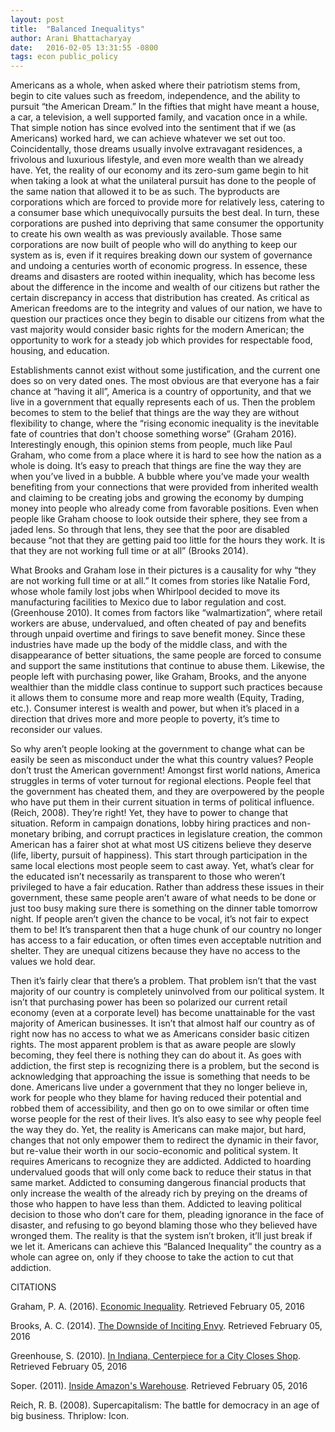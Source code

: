```yaml
---
layout: post
title:  "Balanced Inequalitys"
author: Arani Bhattacharyay
date:   2016-02-05 13:31:55 -0800
tags: econ public_policy 
---
```


Americans as a whole, when asked where their patriotism stems from, begin to cite values such as freedom, independence, and the ability to pursuit “the American Dream.” In the fifties that might have meant a house, a car, a television, a well supported family, and vacation once in a while. That simple notion has since evolved into the sentiment that if we (as Americans) worked hard, we can achieve whatever we set out too. Coincidentally, those dreams usually involve extravagant residences, a frivolous and luxurious lifestyle, and even more wealth than we already have. Yet, the reality of our economy and its zero-sum game begin to hit when taking a look at what the unilateral pursuit has done to the people of the same nation that allowed it to be as such. The byproducts are corporations which are forced to provide more for relatively less, catering to a consumer base which unequivocally pursuits the best deal. In turn, these corporations are pushed into depriving that same consumer the opportunity to create his own wealth as was previously available. Those same corporations are now built of people who will do anything to keep our system as is, even if it requires breaking down our system of governance and undoing a centuries worth of economic progress. In essence, these dreams and disasters are rooted within inequality, which has become less about the difference in the income and wealth of our citizens but rather the certain discrepancy in access that distribution has created. As critical as American freedoms are to the integrity and values of our nation, we have to question our practices once they begin to disable our citizens from what the vast majority would consider basic rights for the modern American; the opportunity to work for a steady job which provides for respectable food, housing, and education.

Establishments cannot exist without some justification, and the current one does so on very dated ones. The most obvious are that everyone has a fair chance at “having it all”, America is a country of opportunity, and that we live in a government that equally represents each of us. Then the problem becomes to stem to the belief that things are the way they are without flexibility to change, where the “rising economic inequality is the inevitable fate of countries that don't choose something worse” (Graham 2016). Interestingly enough, this opinion stems from people, much like Paul Graham, who come from a place where it is hard to see how the nation as a whole is doing. It’s easy to preach that things are fine the way they are when you’ve lived in a bubble. A bubble where you’ve made your wealth benefiting from your connections that were provided from inherited wealth and claiming to be creating jobs and growing the economy by dumping money into people who already come from favorable positions. Even when people like Graham choose to look outside their sphere, they see from a jaded lens. So through that lens, they see that the poor are disabled because “not that they are getting paid too little for the hours they work. It is that they are not working full time or at all” (Brooks 2014). 

What Brooks and Graham lose in their pictures is a causality for why “they are not working full time or at all.” It comes from stories like Natalie Ford, whose whole family lost jobs when Whirlpool decided to move its manufacturing facilities to Mexico due to labor regulation and cost. (Greenhouse 2010). It comes from factors like “walmartization”, where retail workers are abuse, undervalued, and often cheated of pay and benefits through unpaid overtime and firings to save benefit money. Since these industries have made up the body of the middle class, and with the disappearance of better situations, the same people are forced to consume and support the same institutions that continue to abuse them. Likewise, the people left with purchasing power, like Graham, Brooks, and the anyone wealthier than the middle class continue to support such practices because it allows them to consume more and reap more wealth (Equity, Trading, etc.). Consumer interest is wealth and power, but when it’s placed in a direction that drives more and more people to poverty, it’s time to reconsider our values.

So why aren’t people looking at the government to change what can be easily be seen as misconduct under the what this country values? People don’t trust the American government! Amongst first world nations, America struggles in terms of voter turnout for regional elections. People feel that the government has cheated them, and they are overpowered by the people who have put them in their current situation in terms of political influence. (Reich, 2008). They’re right! Yet, they have to power to change that situation. Reform in campaign donations, lobby hiring practices and non-monetary bribing, and corrupt practices in legislature creation, the common American has a fairer shot at what most US citizens believe they deserve (life, liberty, pursuit of happiness). This start through participation in the same local elections most people seem to cast away. Yet, what’s clear for the educated isn’t necessarily as transparent to those who weren’t privileged to have a fair education. Rather than address these issues in their government, these same people aren’t aware of what needs to be done or just too busy making sure there is something on the dinner table tomorrow night. If people aren’t given the chance to be vocal, it’s not fair to expect them to be! It’s transparent then that a huge chunk of our country no longer has access to a fair education, or often times even acceptable nutrition and shelter. They are unequal citizens because they have no access to the values we hold dear. 

Then it’s fairly clear that there’s a problem. That problem isn’t that the vast majority of our country is completely uninvolved from our political system. It isn’t that purchasing power has been so polarized our current retail economy (even at a corporate level) has become unattainable for the vast majority of American businesses. It isn’t that almost half our country as of right now has no access to what we as Americans consider basic citizen rights. The most apparent problem is that as aware people are slowly becoming, they feel there is nothing they can do about it. As goes with addiction, the first step is recognizing there is a problem, but the second is acknowledging that approaching the issue is something that needs to be done. Americans live under a government that they no longer believe in, work for people who they blame for having reduced their potential and robbed them of accessibility, and then go on to owe similar or often time worse people for the rest of their lives. It’s also easy to see why people feel the way they do. Yet, the reality is Americans can make major, but hard, changes that not only empower them to redirect the dynamic in their favor, but re-value their worth in our socio-economic and political system. It requires Americans to recognize they are addicted. Addicted to hoarding undervalued goods that will only come back to reduce their status in that same market. Addicted to consuming dangerous financial products that only increase the wealth of the already rich by preying on the dreams of those who happen to have less than them. Addicted to leaving political decision to those who don’t care for them, pleading ignorance in the face of disaster, and refusing to go beyond blaming those who they believed have wronged them. The reality is that the system isn’t broken, it’ll just break if we let it. Americans can achieve this “Balanced Inequality” the country as a whole can agree on, only if they choose to take the action to cut that addiction.

CITATIONS


Graham, P. A. (2016). [Economic Inequality](http://www.paulgraham.com/ineq.html).  Retrieved February 05, 2016

Brooks, A. C. (2014). [The Downside of Inciting Envy](http://www.nytimes.com/2014/03/02/opinion/sunday/the-downside-of-inciting-envy.html). Retrieved February 05, 2016

Greenhouse, S. (2010). [In Indiana, Centerpiece for a City Closes Shop](http://www.nytimes.com/2010/06/20/us/20whirlpool.html ). Retrieved February 05, 2016

Soper. (2011). [Inside Amazon's Warehouse](http://www.mcall.com/news/local/amazon/). Retrieved February 05, 2016 

Reich, R. B. (2008). Supercapitalism: The battle for democracy in an age of big business. Thriplow: Icon. 

